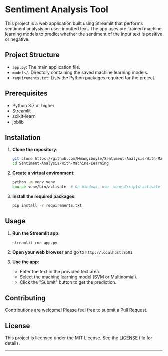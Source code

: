 # Sentiment Analysis Tool

This project is a web application built using Streamlit that performs sentiment analysis on user-inputted text. The app uses pre-trained machine learning models to predict whether the sentiment of the input text is positive or negative.

## Project Structure

- `app.py`: The main application file.
- `models/`: Directory containing the saved machine learning models.
- `requirements.txt`: Lists the Python packages required for the project.

## Prerequisites

- Python 3.7 or higher
- Streamlit
- scikit-learn
- joblib

## Installation

1. **Clone the repository**:
    ```bash
    git clone https://github.com/Mwangiboyle/Sentiment-Analysis-With-Machine-Learning.git
    cd Sentiment-Analysis-With-Machine-Learning
    ```

2. **Create a virtual environment**:
    ```bash
    python -m venv venv
    source venv/bin/activate  # On Windows, use `venv\Scripts\activate`
    ```

3. **Install the required packages**:
    ```bash
    pip install -r requirements.txt
    ```

## Usage

1. **Run the Streamlit app**:
    ```bash
    streamlit run app.py
    ```

2. **Open your web browser** and go to `http://localhost:8501`.

3. **Use the app**:
    - Enter the text in the provided text area.
    - Select the machine learning model (SVM or Multinomial).
    - Click the "Submit" button to get the prediction.

## Contributing

Contributions are welcome! Please feel free to submit a Pull Request.

## License

This project is licensed under the MIT License. See the [LICENSE](LICENSE) file for details.

---
